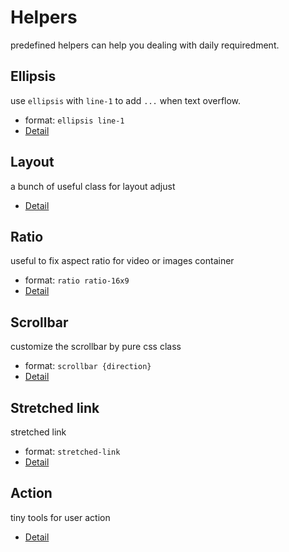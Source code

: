 # Helpers

predefined helpers can help you dealing with daily requiredment.


## Ellipsis
use `ellipsis` with `line-1` to add `...` when text overflow.
- format: `ellipsis line-1`
- [Detail](./helpers/ellipsis)


## Layout
a bunch of useful class for layout adjust
- [Detail](./helpers/layout)


## Ratio
useful to fix aspect ratio for video or images container
- format: `ratio ratio-16x9`
- [Detail](./helpers/ratio)


## Scrollbar
customize the scrollbar by pure css class
- format: `scrollbar {direction}`
- [Detail](./helpers/scrollbar)


## Stretched link
stretched link
- format: `stretched-link`
- [Detail](./helpers/stretched-link)


## Action
tiny tools for user action
- [Detail](./helpers/action)